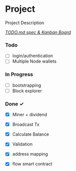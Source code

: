 # Project

Project Description

<em>[TODO.md spec & Kanban Board](https://bit.ly/3fCwKfM)</em>

### Todo

- [ ] login/authentication  
- [ ] Multiple Node wallets  

### In Progress

- [ ] bootstrapping  
- [ ] Block explorer  

### Done ✓

- [x] Miner + dividend  
- [x] Broadcast Tx  
- [x] Calculate Balance  
- [x] Validation  
- [x] address mapping  
- [x] flow smart contract  

